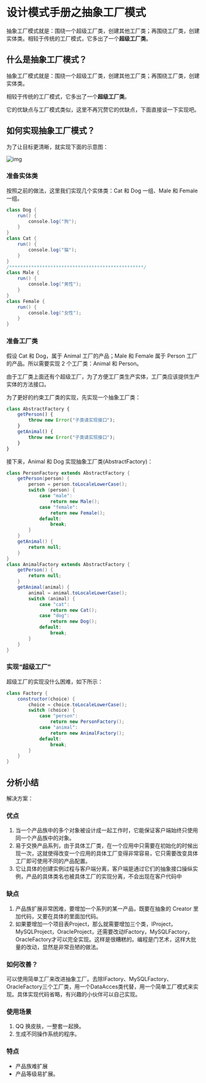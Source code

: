 # 设计模式手册之抽象工厂模式

​		抽象工厂模式就是：围绕一个超级工厂类，创建其他工厂类；再围绕工厂类，创建实体类。相较于传统的工厂模式，它多出了一个**超级工厂类**。

## 什么是抽象工厂模式？

抽象工厂模式就是：围绕一个超级工厂类，创建其他工厂类；再围绕工厂类，创建实体类。

相较于传统的工厂模式，它多出了一个**超级工厂类**。

它的优缺点与工厂模式类似，这里不再冗赘它的优缺点，下面直接谈一下实现吧。

##  如何实现抽象工厂模式？

为了让目标更清晰，就实现下面的示意图：

![img](https://gitee.com/p_pj/pig/raw/master/img/006tNbRwgy1gamtor9r2kj30en07zdgq.jpg)

### 准备实体类

按照之前的做法，这里我们实现几个实体类：Cat 和 Dog 一组、Male 和 Female 一组。

```java
class Dog {
    run() {
        console.log("狗");
    }
}
class Cat {
    run() {
        console.log("猫");
    }
}
/*************************************************/
class Male {
    run() {
        console.log("男性");
    }
}
class Female {
    run() {
        console.log("女性");
    }
}
```

### 准备工厂类

假设 Cat 和 Dog，属于 Animal 工厂的产品；Male 和 Female 属于 Person 工厂的产品。所以需要实现 2 个工厂类：Animal 和 Person。

由于工厂类上面还有个超级工厂，为了方便工厂类生产实体，工厂类应该提供生产实体的方法接口。

为了更好的约束工厂类的实现，先实现一个抽象工厂类：

```js
class AbstractFactory {
    getPerson() {
        throw new Error("子类请实现接口");
    }
    getAnimal() {
        throw new Error("子类请实现接口");
    }
}
```

接下来，Animal 和 Dog 实现抽象工厂类(AbstractFactory)：

```java
class PersonFactory extends AbstractFactory {
    getPerson(person) {
        person = person.toLocaleLowerCase();
        switch (person) {
            case "male":
                return new Male();
            case "female":
                return new Female();
            default:
                break;
        }
    }
    getAnimal() {
        return null;
    }
}
class AnimalFactory extends AbstractFactory {
    getPerson() {
        return null;
    }
    getAnimal(animal) {
        animal = animal.toLocaleLowerCase();
        switch (animal) {
            case "cat":
                return new Cat();
            case "dog":
                return new Dog();
            default:
                break;
        }
    }
}
```

### 实现“超级工厂”

超级工厂的实现没什么困难，如下所示：

```java
class Factory {
    constructor(choice) {
        choice = choice.toLocaleLowerCase();
        switch (choice) {
            case "person":
                return new PersonFactory();
            case "animal":
                return new AnimalFactory();
            default:
                break;
        }
    }
}
```



## 分析小结



解决方案：

### **优点**

1. 当一个产品族中的多个对象被设计成一起工作时，它能保证客户端始终只使用同一个产品族中的对象。
2. 易于交换产品系列，由于具体工厂类，在一个应用中只需要在初始化的时候出现一次，这就使得改变一个应用的具体工厂变得非常容易，它只需要改变具体工厂即可使用不同的产品配置。
3. 它让具体的创建实例过程与客户端分离，客户端是通过它们的抽象接口操纵实例，产品的具体类名也被具体工厂的实现分离，不会出现在客户代码中

### **缺点**

1. 产品族扩展非常困难，要增加一个系列的某一产品，既要在抽象的 Creator 里加代码，又要在具体的里面加代码。
2. 如果要增加一个项目表Project，那么就需要增加三个类，IProject，MySQLProject，OracleProject，还需要改动IFactory，MySQLFactory，OracleFactory才可以完全实现。这样是很糟糕的。编程是门艺术，这样大批量的改动，显然是非常丑陋的做法。

### 如何改善？

可以使用简单工厂来改进抽象工厂。去除IFactory、MySQLFactory、OracleFactory三个工厂类，用一个DataAcces类代替，用一个简单工厂模式来实现。具体实现代码省略，有兴趣的小伙伴可以自己实现。

### **使用场景** 

1. QQ 换皮肤，一整套一起换。 
2. 生成不同操作系统的程序。

### **特点**

- 产品族难扩展
- 产品等级易扩展。

